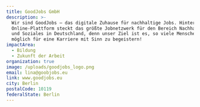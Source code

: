 ```yaml
---
title: GoodJobs GmbH
description: >-
  Wir sind GoodJobs – das digitale Zuhause für nachhaltige Jobs. Hinter unserer
  Online-Plattform steckt das größte Jobnetzwerk für den Bereich Nachhaltigkeit
  und Soziales in Deutschland, denn unser Ziel ist es, so viele Menschen wie
  möglich für eine Karriere mit Sinn zu begeistern! 
impactArea:
  - Bildung
  - Zukunft der Arbeit
organization: true
image: /uploads/goodjobs_logo.png
email: lina@goobjobs.eu
link: www.goodjobs.eu
city: Berlin
postalCode: 10119
federalState: Berlin
---
```


